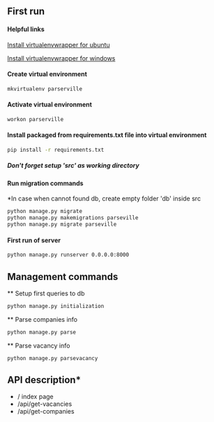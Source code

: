 ## First run

#### Helpful links
[Install virtualenvwrapper for ubuntu](http://roundhere.net/journal/virtualenv-ubuntu-12-10/)

[Install virtualenvwrapper for windows](https://pypi.python.org/pypi/virtualenvwrapper-win/)


#### Create virtual environment
```cmd
mkvirtualenv parserville
```

#### Activate virtual environment
```cmd
workon parserville
```

#### Install packaged from requirements.txt file into virtual environment
```cmd
pip install -r requirements.txt
```

##### Don't forget setup 'src' as working directory

#### Run migration commands
*In case when cannot found db, create empty folder 'db' inside src
```cmd
python manage.py migrate
python manage.py makemigrations parseville
python manage.py migrate parseville
```

#### First run of server
```cmd
python manage.py runserver 0.0.0.0:8000
```

## Management commands
** Setup first queries to db
```cmd
python manage.py initialization
```

** Parse companies info
```cmd
python manage.py parse
```

** Parse vacancy info
```cmd
python manage.py parsevacancy
```

## API description*
* / index page
* /api/get-vacancies 
* /api/get-companies
